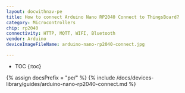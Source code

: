 ```yaml
---
layout: docwithnav-pe
title: How to connect Arduino Nano RP2040 Connect to ThingsBoard?
category: Microcontrollers
chip: rp2040
connectivity: HTTP, MQTT, WIFI, Bluetooth
vendor: Arduino
deviceImageFileName: arduino-nano-rp2040-connect.jpg

---
```


* TOC
{:toc}

{% assign docsPrefix = "pe/" %}
{% include /docs/devices-library/guides/arduino-nano-rp2040-connect.md %}
